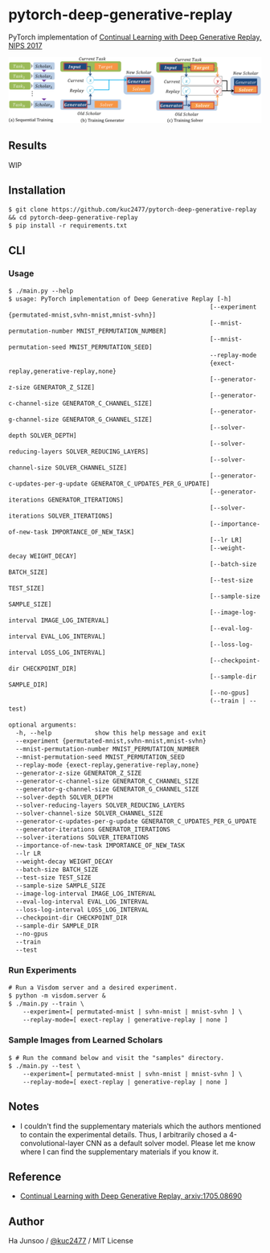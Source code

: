 # pytorch-deep-generative-replay
PyTorch implementation of [Continual Learning with Deep Generative Replay, NIPS 2017](https://arxiv.org/abs/1705.08690)

![model](./arts/model.png)


## Results
WIP


## Installation
```shell
$ git clone https://github.com/kuc2477/pytorch-deep-generative-replay && cd pytorch-deep-generative-replay
$ pip install -r requirements.txt
```

## CLI

### Usage
```shell
$ ./main.py --help
$ usage: PyTorch implementation of Deep Generative Replay [-h]
                                                        [--experiment {permutated-mnist,svhn-mnist,mnist-svhn}]
                                                        [--mnist-permutation-number MNIST_PERMUTATION_NUMBER]
                                                        [--mnist-permutation-seed MNIST_PERMUTATION_SEED]
                                                        --replay-mode
                                                        {exect-replay,generative-replay,none}
                                                        [--generator-z-size GENERATOR_Z_SIZE]
                                                        [--generator-c-channel-size GENERATOR_C_CHANNEL_SIZE]
                                                        [--generator-g-channel-size GENERATOR_G_CHANNEL_SIZE]
                                                        [--solver-depth SOLVER_DEPTH]
                                                        [--solver-reducing-layers SOLVER_REDUCING_LAYERS]
                                                        [--solver-channel-size SOLVER_CHANNEL_SIZE]
                                                        [--generator-c-updates-per-g-update GENERATOR_C_UPDATES_PER_G_UPDATE]
                                                        [--generator-iterations GENERATOR_ITERATIONS]
                                                        [--solver-iterations SOLVER_ITERATIONS]
                                                        [--importance-of-new-task IMPORTANCE_OF_NEW_TASK]
                                                        [--lr LR]
                                                        [--weight-decay WEIGHT_DECAY]
                                                        [--batch-size BATCH_SIZE]
                                                        [--test-size TEST_SIZE]
                                                        [--sample-size SAMPLE_SIZE]
                                                        [--image-log-interval IMAGE_LOG_INTERVAL]
                                                        [--eval-log-interval EVAL_LOG_INTERVAL]
                                                        [--loss-log-interval LOSS_LOG_INTERVAL]
                                                        [--checkpoint-dir CHECKPOINT_DIR]
                                                        [--sample-dir SAMPLE_DIR]
                                                        [--no-gpus]
                                                        (--train | --test)

optional arguments:
  -h, --help            show this help message and exit
  --experiment {permutated-mnist,svhn-mnist,mnist-svhn}
  --mnist-permutation-number MNIST_PERMUTATION_NUMBER
  --mnist-permutation-seed MNIST_PERMUTATION_SEED
  --replay-mode {exect-replay,generative-replay,none}
  --generator-z-size GENERATOR_Z_SIZE
  --generator-c-channel-size GENERATOR_C_CHANNEL_SIZE
  --generator-g-channel-size GENERATOR_G_CHANNEL_SIZE
  --solver-depth SOLVER_DEPTH
  --solver-reducing-layers SOLVER_REDUCING_LAYERS
  --solver-channel-size SOLVER_CHANNEL_SIZE
  --generator-c-updates-per-g-update GENERATOR_C_UPDATES_PER_G_UPDATE
  --generator-iterations GENERATOR_ITERATIONS
  --solver-iterations SOLVER_ITERATIONS
  --importance-of-new-task IMPORTANCE_OF_NEW_TASK
  --lr LR
  --weight-decay WEIGHT_DECAY
  --batch-size BATCH_SIZE
  --test-size TEST_SIZE
  --sample-size SAMPLE_SIZE
  --image-log-interval IMAGE_LOG_INTERVAL
  --eval-log-interval EVAL_LOG_INTERVAL
  --loss-log-interval LOSS_LOG_INTERVAL
  --checkpoint-dir CHECKPOINT_DIR
  --sample-dir SAMPLE_DIR
  --no-gpus
  --train
  --test
```

### Run Experiments
```shell
# Run a Visdom server and a desired experiment.
$ python -m visdom.server &
$ ./main.py --train \
    --experiment=[ permutated-mnist | svhn-mnist | mnist-svhn ] \
    --replay-mode=[ exect-replay | generative-replay | none ]
```

### Sample Images from Learned Scholars
```shell
$ # Run the command below and visit the "samples" directory.
$ ./main.py --test \
    --experiment=[ permutated-mnist | svhn-mnist | mnist-svhn ] \
    --replay-mode=[ exect-replay | generative-replay | none ]
```

## Notes
- I couldn't find the supplementary materials which the authors mentioned to contain the experimental details. Thus, I arbitrarily chosed a 4-convolutional-layer CNN as a default solver model. Please let me know where I can find the supplementary materials if you know it. 

## Reference
- [Continual Learning with Deep Generative Replay, arxiv:1705.08690](https://arxiv.org/abs/1705.08690)


## Author
Ha Junsoo / [@kuc2477](https://github.com/kuc2477) / MIT License

